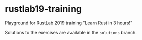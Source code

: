 # rustlab19-training
Playground for RustLab 2019 training "Learn Rust in 3 hours!"

Solutions to the exercises are available in the `solutions` branch.
